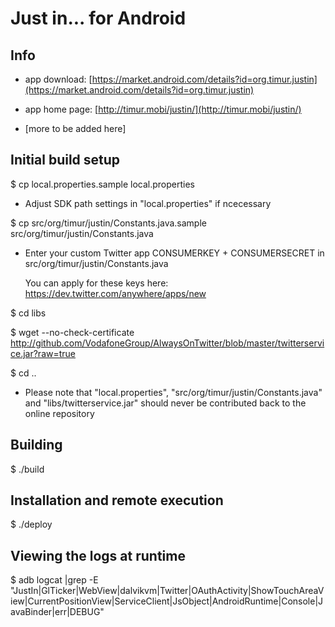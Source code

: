 
Just in... for Android
======================

Info
----

- app download: [https://market.android.com/details?id=org.timur.justin](https://market.android.com/details?id=org.timur.justin)

- app home page: [http://timur.mobi/justin/](http://timur.mobi/justin/)

- [more to be added here]


Initial build setup
-------------------

$ cp local.properties.sample local.properties

- Adjust SDK path settings in "local.properties" if ncecessary

$ cp src/org/timur/justin/Constants.java.sample src/org/timur/justin/Constants.java

- Enter your custom Twitter app CONSUMERKEY + CONSUMERSECRET in 
  src/org/timur/justin/Constants.java
  
  You can apply for these keys here: https://dev.twitter.com/anywhere/apps/new
  
$ cd libs

$ wget --no-check-certificate http://github.com/VodafoneGroup/AlwaysOnTwitter/blob/master/twitterservice.jar?raw=true

$ cd ..
  
- Please note that "local.properties", "src/org/timur/justin/Constants.java" and "libs/twitterservice.jar"
  should never be contributed back to the online repository


Building
--------

$ ./build


Installation and remote execution
---------------------------------

$ ./deploy


Viewing the logs at runtime
---------------------------

$ adb logcat |grep -E "JustIn|GlTicker|WebView|dalvikvm|Twitter|OAuthActivity|ShowTouchAreaView|CurrentPositionView|ServiceClient|JsObject|AndroidRuntime|Console|JavaBinder|err|DEBUG"


